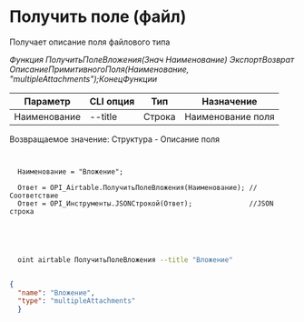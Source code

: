 ﻿---
sidebar_position: 5
---

# Получить поле (файл)
 Получает описание поля файлового типа


*Функция ПолучитьПолеВложения(Знач Наименование) ЭкспортВозврат ОписаниеПримитивногоПоля(Наименование, "multipleAttachments");КонецФункции*

  | Параметр | CLI опция | Тип | Назначение |
  |-|-|-|-|
  | Наименование | --title | Строка | Наименование поля |

  
  Возвращаемое значение:   Структура -  Описание поля

```bsl title="Пример кода"
	
  
  Наименование = "Вложение";
  
  Ответ = OPI_Airtable.ПолучитьПолеВложения(Наименование); //Соответствие
  Ответ = OPI_Инструменты.JSONСтрокой(Ответ);              //JSON строка
  

	
```

```sh title="Пример команды CLI"
    
  oint airtable ПолучитьПолеВложения --title "Вложение"

```


```json title="Результат"

{
  "name": "Вложение",
  "type": "multipleAttachments"
  }

```
